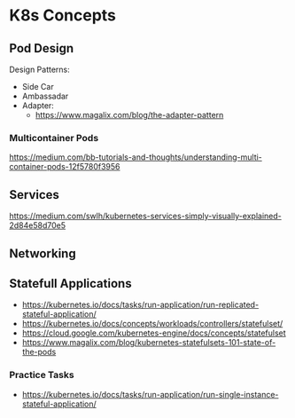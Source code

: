 # K8s Concepts

## Pod Design
Design Patterns:
* Side Car
* Ambassadar 
* Adapter: 
   * https://www.magalix.com/blog/the-adapter-pattern
### Multicontainer Pods
https://medium.com/bb-tutorials-and-thoughts/understanding-multi-container-pods-12f5780f3956

## Services
https://medium.com/swlh/kubernetes-services-simply-visually-explained-2d84e58d70e5

## Networking

## Statefull Applications

* https://kubernetes.io/docs/tasks/run-application/run-replicated-stateful-application/
* https://kubernetes.io/docs/concepts/workloads/controllers/statefulset/
* https://cloud.google.com/kubernetes-engine/docs/concepts/statefulset
* https://www.magalix.com/blog/kubernetes-statefulsets-101-state-of-the-pods

### Practice Tasks
* https://kubernetes.io/docs/tasks/run-application/run-single-instance-stateful-application/

